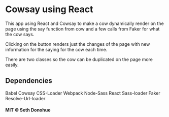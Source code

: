# Cowsay using React

This app using React and Cowsay to make a cow dynamically render on the page using the say function from cow and a few calls from Faker for what the cow says.

Clicking on the button renders just the changes of the page with new information for the saying for the cow each time.

There are two classes so the cow can be duplicated on the page more easily.

## Dependencies
Babel
Cowsay
CSS-Loader
Webpack
Node-Sass
React
Sass-loader
Faker
Resolve-Url-loader

#### MIT © Seth Donohue